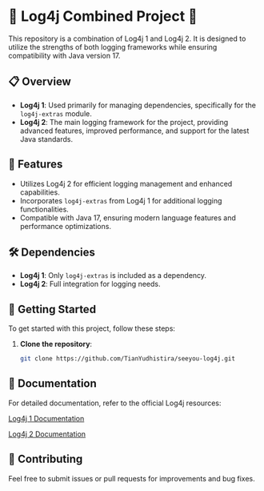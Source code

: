 # 🌟 Log4j Combined Project 🌟

This repository is a combination of Log4j 1 and Log4j 2. It is designed to utilize the strengths of both logging frameworks while ensuring compatibility with Java version 17.

## 📋 Overview
- **Log4j 1**: Used primarily for managing dependencies, specifically for the `log4j-extras` module.
- **Log4j 2**: The main logging framework for the project, providing advanced features, improved performance, and support for the latest Java standards.


## 📌 Features
- Utilizes Log4j 2 for efficient logging management and enhanced capabilities.
- Incorporates `log4j-extras` from Log4j 1 for additional logging functionalities.
- Compatible with Java 17, ensuring modern language features and performance optimizations.

## 🛠️ Dependencies

- **Log4j 1**: Only `log4j-extras` is included as a dependency.
- **Log4j 2**: Full integration for logging needs.


## 🚀 Getting Started

To get started with this project, follow these steps:

1. **Clone the repository**:
   ```bash
   git clone https://github.com/TianYudhistira/seeyou-log4j.git


## 📘 Documentation
For detailed documentation, refer to the official Log4j resources:

[Log4j 1 Documentation](https://logging.apache.org/log4j/1.x/)

[Log4j 2 Documentation](https://logging.apache.org/log4j/2.x/manual/index.html)

## 👥 Contributing
Feel free to submit issues or pull requests for improvements and bug fixes.
